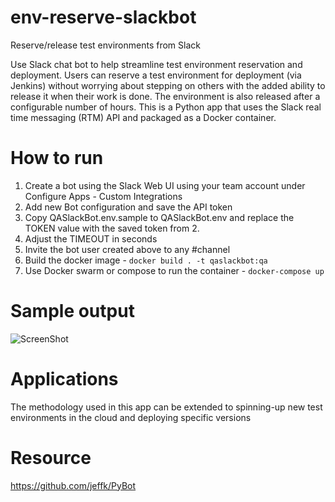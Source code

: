 # env-reserve-slackbot
Reserve/release test environments from Slack

Use Slack chat bot to help streamline test environment reservation and deployment. Users can reserve a test environment for deployment (via Jenkins) without worrying about stepping on others with the added ability to release it when their work is done. The environment is also released after a configurable number of hours. This is a Python app that uses the Slack real time messaging (RTM) API and packaged as a Docker container.

# How to run
1. Create a bot using the Slack Web UI using your team account under Configure Apps - Custom Integrations
2. Add new Bot configuration and save the API token
3. Copy QASlackBot.env.sample to QASlackBot.env and replace the TOKEN value with the saved token from 2.
4. Adjust the TIMEOUT in seconds
5. Invite the bot user created above to any #channel
6. Build the docker image - `docker build . -t qaslackbot:qa`
7. Use Docker swarm or compose to run the container - `docker-compose up`

# Sample output

![ScreenShot](https://raw.github.com/jaipaddy/env-reserve-slackbot/master/SlackBotScreenshot.png)

# Applications
The methodology used in this app can be extended to spinning-up new test environments in the cloud and deploying specific versions

# Resource
https://github.com/jeffk/PyBot
